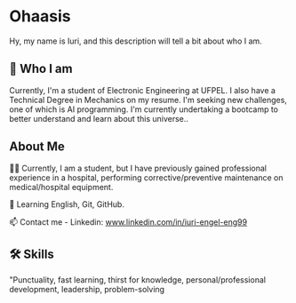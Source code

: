 
# Ohaasis

Hy, my name is Iuri, and this description will tell a bit about who I am.




## 🚀 Who I am
Currently, I'm a student of Electronic Engineering at UFPEL. I also have a Technical Degree in Mechanics on my resume. I'm seeking new challenges, one of which is AI programming. I'm currently undertaking a bootcamp to better understand and learn about this universe..


## About Me
👩‍💻 Currently, I am a student, but I have previously gained professional experience in a hospital, performing corrective/preventive maintenance on medical/hospital equipment.

🧠 Learning English, Git, GitHub.


📫 Contact me - Linkedin: www.linkedin.com/in/iuri-engel-eng99 


## 🛠 Skills
"Punctuality, fast learning, thirst for knowledge, personal/professional development, leadership, problem-solving

